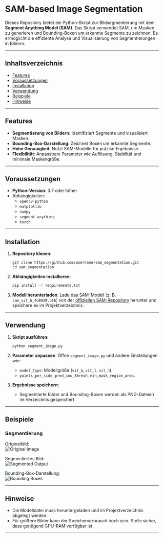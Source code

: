 

# **SAM-based Image Segmentation**

Dieses Repository bietet ein Python-Skript zur Bildsegmentierung mit dem **Segment Anything Model (SAM)**. Das Skript verwendet SAM, um Masken zu generieren und Bounding-Boxen um erkannte Segmente zu zeichnen. Es ermöglicht die effiziente Analyse und Visualisierung von Segmentierungen in Bildern.

---

## **Inhaltsverzeichnis**
- [Features](#features)
- [Voraussetzungen](#voraussetzungen)
- [Installation](#installation)
- [Verwendung](#verwendung)
- [Beispiele](#beispiele)
- [Hinweise](#hinweise)

---

## **Features**
- **Segmentierung von Bildern**: Identifiziert Segmente und visualisiert Masken.
- **Bounding-Box-Darstellung**: Zeichnet Boxen um erkannte Segmente.
- **Hohe Genauigkeit**: Nutzt SAM-Modelle für präzise Ergebnisse.
- **Flexibilität**: Anpassbare Parameter wie Auflösung, Stabilität und minimale Maskengröße.

---

## **Voraussetzungen**
- **Python-Version**: 3.7 oder höher
- Abhängigkeiten:
  - `opencv-python`
  - `matplotlib`
  - `numpy`
  - `segment-anything`
  - `torch`

---

## **Installation**

1. **Repository klonen**:
   ```bash
   git clone https://github.com/username/sam_segmentation.git
   cd sam_segmentation
   ```

2. **Abhängigkeiten installieren**:
   ```bash
   pip install -r requirements.txt
   ```

3. **Modell herunterladen**:
   Lade das SAM-Modell (z. B. `sam_vit_h_4b8939.pth`) von der [offiziellen SAM-Repository](https://github.com/facebookresearch/segment-anything) herunter und speichere es im Projektverzeichnis.

---

## **Verwendung**

1. **Skript ausführen**:
   ```bash
   python segment_image.py
   ```

2. **Parameter anpassen**:
   Öffne `segment_image.py` und ändere Einstellungen wie:
   - `model_type`: Modellgröße (`vit_b`, `vit_l`, `vit_h`).
   - `points_per_side`, `pred_iou_thresh`, `min_mask_region_area`.

3. **Ergebnisse speichern**:
   - Segmentierte Bilder und Bounding-Boxen werden als PNG-Dateien im Verzeichnis gespeichert.

---

## **Beispiele**

### **Segmentierung**
Originalbild:  
![Original Image](assets/classified_output_third_image.png)

Segmentiertes Bild:  
![Segmented Output](segmented_output.png)

Bounding-Box-Darstellung:  
![Bounding Boxes](segmented_with_boxes.png)

---

## **Hinweise**
- Die Modelldatei muss heruntergeladen und im Projektverzeichnis abgelegt werden.
- Für größere Bilder kann der Speicherverbrauch hoch sein. Stelle sicher, dass genügend GPU-RAM verfügbar ist.

---


